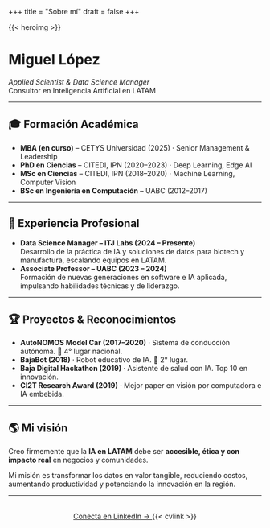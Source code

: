 +++
title = "Sobre mí"
draft = false
+++

<div class="about-hero">
    {{< heroimg >}}
  <div class="about-hero-text">
    <h1>Miguel López</h1>
    <p><em>Applied Scientist & Data Science Manager</em><br/>Consultor en Inteligencia Artificial en LATAM</p>
  </div>
</div>

---

## 🎓 Formación Académica

<ul class="about-list">
  <li><strong>MBA (en curso)</strong> – CETYS Universidad (2025) · Senior Management & Leadership</li>
  <li><strong>PhD en Ciencias</strong> – CITEDI, IPN (2020–2023) · Deep Learning, Edge AI</li>
  <li><strong>MSc en Ciencias</strong> – CITEDI, IPN (2018–2020) · Machine Learning, Computer Vision</li>
  <li><strong>BSc en Ingeniería en Computación</strong> – UABC (2012–2017)</li>
</ul>

---

## 💼 Experiencia Profesional

<ul class="about-list">
  <li><strong>Data Science Manager – ITJ Labs (2024 – Presente)</strong><br/>
  Desarrollo de la práctica de IA y soluciones de datos para biotech y manufactura, escalando equipos en LATAM.</li>
  
  <li><strong>Associate Professor – UABC (2023 – 2024)</strong><br/>
  Formación de nuevas generaciones en software e IA aplicada, impulsando habilidades técnicas y de liderazgo.</li>
</ul>

---

## 🏆 Proyectos & Reconocimientos

<ul class="about-list">
  <li><strong>AutoNOMOS Model Car (2017–2020)</strong> · Sistema de conducción autónoma. 🏅 4° lugar nacional.</li>
  <li><strong>BajaBot (2018)</strong> · Robot educativo de IA. 🥈 2° lugar.</li>
  <li><strong>Baja Digital Hackathon (2019)</strong> · Asistente de salud con IA. Top 10 en innovación.</li>
  <li><strong>CI2T Research Award (2019)</strong> · Mejor paper en visión por computadora e IA embebida.</li>
</ul>

---

## 🌎 Mi visión

Creo firmemente que la **IA en LATAM** debe ser **accesible, ética y con impacto real** en negocios y comunidades.  

Mi misión es transformar los datos en valor tangible, reduciendo costos, aumentando productividad y potenciando la innovación en la región.  

---

<p style="text-align:center; margin-top:2rem;">
  <a href="https://www.linkedin.com/in/miguel-angel-lopez-montiel/" 
     class="about-btn about-btn-primary" 
     target="_blank" rel="noopener noreferrer">
    Conecta en LinkedIn →
  </a>
  {{< cvlink >}}
</p>

